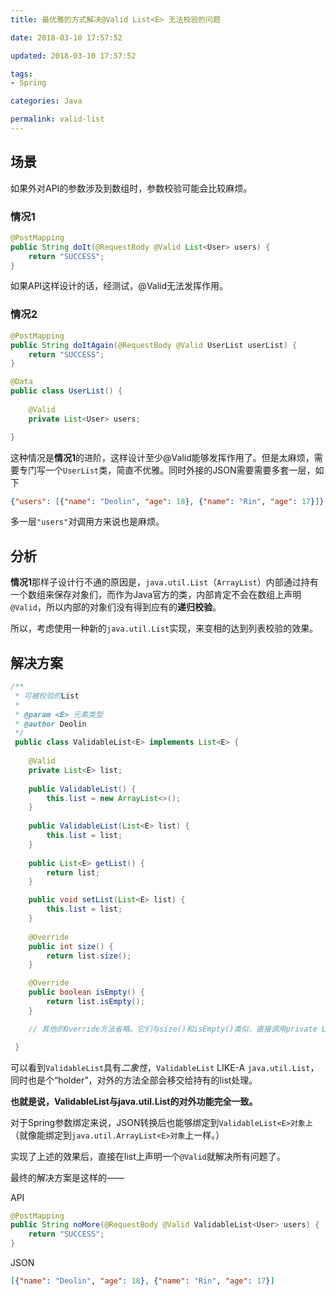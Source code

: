 ```yaml
---
title: 最优雅的方式解决@Valid List<E> 无法校验的问题

date: 2018-03-10 17:57:52

updated: 2018-03-10 17:57:52

tags:
- Spring

categories: Java

permalink: valid-list
---
```


## 场景

如果外对API的参数涉及到数组时，参数校验可能会比较麻烦。

### 情况1

~~~java
@PostMapping
public String doIt(@RequestBody @Valid List<User> users) {
    return "SUCCESS";
}
~~~

如果API这样设计的话，经测试，@Valid无法发挥作用。

### 情况2

~~~java
@PostMapping
public String doItAgain(@RequestBody @Valid UserList userList) {
    return "SUCCESS";
}
~~~

~~~java
@Data
public class UserList() {
	
	@Valid
    private List<User> users;

}
~~~

这种情况是**情况1**的进阶，这样设计至少@Valid能够发挥作用了。但是太麻烦，需要专门写一个`UserList`类，简直不优雅。同时外接的JSON需要需要多套一层，如下

~~~json
{"users": [{"name": "Deolin", "age": 18}, {"name": "Rin", "age": 17}]}
~~~

多一层`"users"`对调用方来说也是麻烦。

## 分析

**情况1**那样子设计行不通的原因是，`java.util.List`（`ArrayList`）内部通过持有一个数组来保存对象们，而作为Java官方的类，内部肯定不会在数组上声明`@Valid`，所以内部的对象们没有得到应有的**递归校验**。

所以，考虑使用一种新的`java.util.List`实现，来变相的达到列表校验的效果。

## 解决方案

~~~java
/**
 * 可被校验的List
 *
 * @param <E> 元素类型
 * @author Deolin
 */
 public class ValidableList<E> implements List<E> {
 
    @Valid
    private List<E> list;
     
    public ValidableList() {
        this.list = new ArrayList<>();
    }
    
    public ValidableList(List<E> list) {
        this.list = list;
    }
    
    public List<E> getList() {
        return list;
    }

    public void setList(List<E> list) {
        this.list = list;
    }
    
    @Override
    public int size() {
        return list.size();
    }

    @Override
    public boolean isEmpty() {
        return list.isEmpty();
    }

    // 其他的Override方法省略。它们与size()和isEmpty()类似，直接调用private List list处理。 

 }
~~~

可以看到`ValidableList`具有*二象性*，`ValidableList` LIKE-A `java.util.List`，同时也是个“holder”，对外的方法全部会移交给持有的list处理。

**也就是说，ValidableList与java.util.List的对外功能完全一致。**

对于Spring参数绑定来说，JSON转换后也能够绑定到`ValidableList<E>对象上`（就像能绑定到`java.util.ArrayList<E>对象`上一样。）

实现了上述的效果后，直接在list上声明一个`@Valid`就解决所有问题了。

最终的解决方案是这样的——

API

~~~java
@PostMapping
public String noMore(@RequestBody @Valid ValidableList<User> users) {
    return "SUCCESS";
}
~~~

JSON

~~~json
[{"name": "Deolin", "age": 18}, {"name": "Rin", "age": 17}]
~~~





